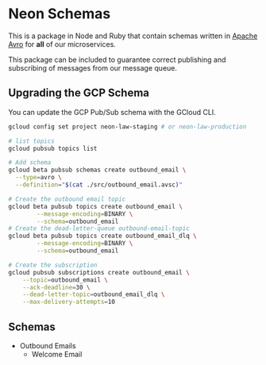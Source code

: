 # Neon Schemas

This is a package in Node and Ruby that contain schemas written in [Apache
Avro](https://avro.apache.org/docs/current/spec.html#schemas) for **all** of our
microservices.

This package can be included to guarantee correct publishing and subscribing of
messages from our message queue.

## Upgrading the GCP Schema

You can update the GCP Pub/Sub schema with the GCloud CLI.

```bash
gcloud config set project neon-law-staging # or neon-law-production

# list topics
gcloud pubsub topics list

# Add schema
gcloud beta pubsub schemas create outbound_email \
  --type=avro \
  --definition="$(cat ./src/outbound_email.avsc)"

# Create the outbound email topic
gcloud beta pubsub topics create outbound_email \
        --message-encoding=BINARY \
        --schema=outbound_email
# Create the dead-letter-queue outbound-email-topic
gcloud beta pubsub topics create outbound_email_dlq \
        --message-encoding=BINARY \
        --schema=outbound_email

# Create the subscription
gcloud pubsub subscriptions create outbound_email \
    --topic=outbound_email \
    --ack-deadline=30 \
    --dead-letter-topic=outbound_email_dlq \
    --max-delivery-attempts=10
```

## Schemas

* Outbound Emails
  * Welcome Email
